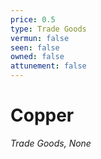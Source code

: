 ```yaml
---
price: 0.5
type: Trade Goods
vermun: false
seen: false
owned: false
attunement: false
---
```

# Copper

*Trade Goods, None*